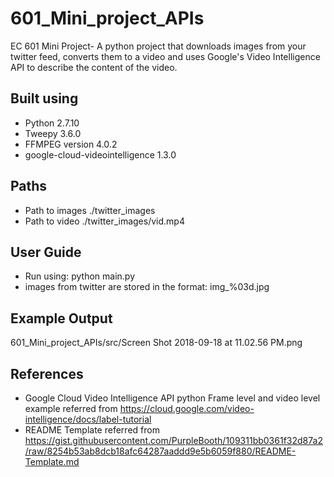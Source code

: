 # 601_Mini_project_APIs
EC 601 Mini Project- A python project that downloads images from your twitter feed, converts them to a video and 
uses Google's Video Intelligence API to describe the content of the video.

## Built using

* Python 2.7.10 
* Tweepy 3.6.0
* FFMPEG version 4.0.2
* google-cloud-videointelligence 1.3.0

## Paths

* Path to images ./twitter_images
* Path to video ./twitter_images/vid.mp4

## User Guide

* Run using: python main.py
* images from twitter are stored in the format: img_%03d.jpg

## Example Output

601_Mini_project_APIs/src/Screen Shot 2018-09-18 at 11.02.56 PM.png

## References

* Google Cloud Video Intelligence API python Frame level and video level example referred from https://cloud.google.com/video-intelligence/docs/label-tutorial
* README Template referred from https://gist.githubusercontent.com/PurpleBooth/109311bb0361f32d87a2/raw/8254b53ab8dcb18afc64287aaddd9e5b6059f880/README-Template.md 

